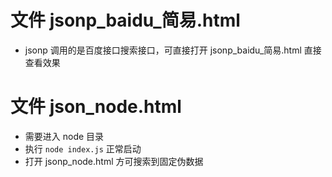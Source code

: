 # 文件 jsonp_baidu_简易.html
  - jsonp 调用的是百度接口搜索接口，可直接打开 jsonp_baidu_简易.html 直接查看效果

# 文件 json_node.html
  - 需要进入 node 目录
  - 执行 `node index.js` 正常启动
  - 打开 jsonp_node.html 方可搜索到固定伪数据